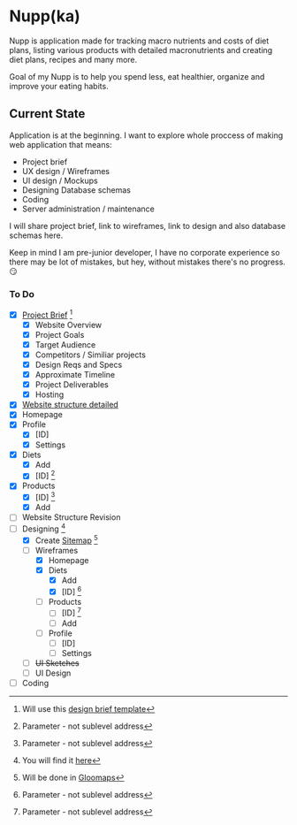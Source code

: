 # Nupp(ka)

Nupp is application made for tracking macro nutrients and costs of diet plans, listing various products with detailed macronutrients and creating diet plans, recipes and many more.

Goal of my Nupp is to help you spend less, eat healthier, organize and improve your eating habits.

## Current State

Application is at the beginning. 
I want to explore whole proccess of making web application that means:
 -  Project brief
 -  UX design / Wireframes
 -  UI design / Mockups
 -  Designing Database schemas
 -  Coding
 -  Server administration / maintenance

I will share project brief, link to wireframes, link to design and also database schemas here.

Keep in mind I am pre-junior developer, I have no corporate experience so there may be lot of mistakes, but hey, without mistakes there's no progress. :smirk:

### To Do

- [x] [Project Brief](./Project%20Brief.md) [^1]
  - [x]  Website Overview
  - [x]  Project Goals
  - [x]  Target Audience
  - [x]  Competitors / Similiar projects
  - [x]  Design Reqs and Specs
  - [x]  Approximate Timeline
  - [x]  Project Deliverables
  - [x]  Hosting

- [x]  [Website structure detailed](./Website%20Structure.md)
  - [x] Homepage
  - [x] Profile
    - [x] [ID]
    - [x] Settings
  - [x] Diets
    - [x] Add
    - [x] [ID] [^*]
  - [x] Products
    - [x] [ID] [^*]
    - [x] Add

- [ ] Website Structure Revision
- [ ] Designing [^2]
  - [x] Create [Sitemap](./sitemap.png) [^3]
  - [ ] Wireframes
    - [x] Homepage
    - [x] Diets
      - [x] Add
      - [x] [ID] [^*]
    - [ ] Products
      - [ ] [ID] [^*]
      - [ ] Add
    - [ ] Profile
      - [ ] [ID]
      - [ ] Settings
   
  - [ ]  ~~UI Sketches~~
  - [ ]  UI Design 

- [ ] Coding   

[^1]: Will use this [design brief template](https://elementor.com/blog/wp-content/uploads/sites/9/2020/09/Website-Design-Brief-Template.pdf)
[^2]: You will find it [here](https://www.figma.com/file/iTka7dTUJdWCeK5Ma5bU0u/Nupp-Wireframes)
[^3]: Will be done in [Gloomaps](https://www.gloomaps.com/)
[^*]: Parameter - not sublevel address
